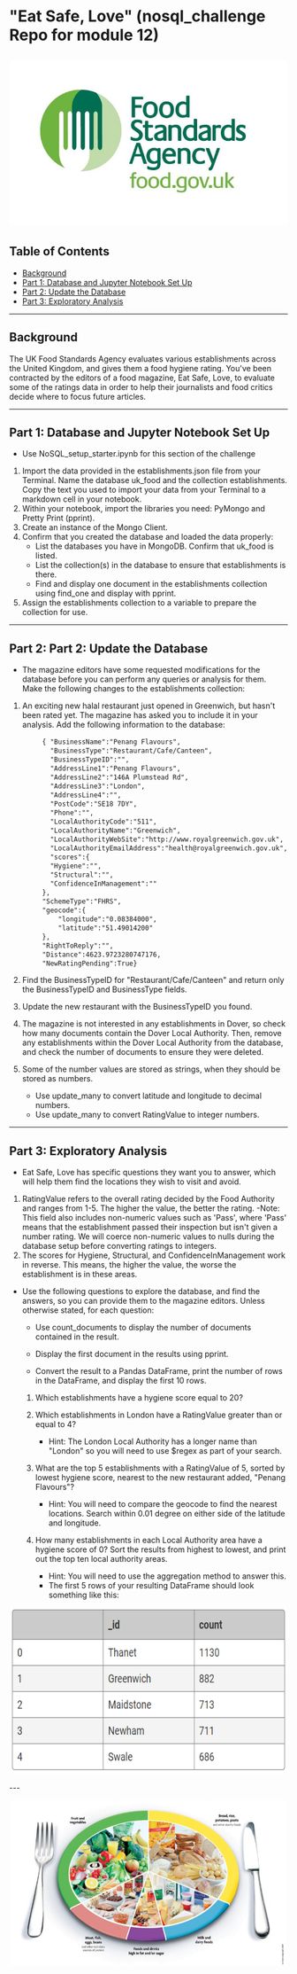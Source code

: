 
# "Eat Safe, Love" (nosql_challenge Repo for module 12)
![mar season diagram](images/food_standard_ag.png)
---
## Table of Contents
- [Background](#background)
- [Part 1: Database and Jupyter Notebook Set Up](#"part_1")
- [Part 2: Update the Database](#update-the-Database)
- [Part 3: Exploratory Analysis](#exploratory-Analysis)

---
## Background <a name="background"></a>

The UK Food Standards Agency evaluates various establishments across the United Kingdom, and gives them a food hygiene rating. 
You've been contracted by the editors of a food magazine, Eat Safe, Love, to evaluate some of the ratings data in order to help 
their journalists and food critics decide where to focus future articles.

---
## Part 1: Database and Jupyter Notebook Set Up <a id ="part_1"></a>

-  Use NoSQL_setup_starter.ipynb for this section of the challenge
  1. Import the data provided in the establishments.json file from your Terminal. Name the database uk_food and the collection establishments. 
     Copy the text you used to import your data from your Terminal to a markdown cell in your notebook.
  2. Within your notebook, import the libraries you need: PyMongo and Pretty Print (pprint).
  3. Create an instance of the Mongo Client.
  4. Confirm that you created the database and loaded the data properly:
      -  List the databases you have in MongoDB. Confirm that uk_food is listed.              
      -  List the collection(s) in the database to ensure that establishments is there.
      -  Find and display one document in the establishments collection using find_one and display with pprint.
  5.  Assign the establishments collection to a variable to prepare the collection for use.
---
## Part 2: Part 2: Update the Database <a name="update-the-Database"></a>

-  The magazine editors have some requested modifications for the database before you can perform any queries or analysis for them. Make the
   following changes to the establishments collection:
1. An exciting new halal restaurant just opened in Greenwich, but hasn't been rated yet. The magazine has asked you to include it in your analysis. 
   Add the following information to the database:
   
            { "BusinessName":"Penang Flavours",
              "BusinessType":"Restaurant/Cafe/Canteen",
              "BusinessTypeID":"",
              "AddressLine1":"Penang Flavours",
              "AddressLine2":"146A Plumstead Rd",
              "AddressLine3":"London",
              "AddressLine4":"",
              "PostCode":"SE18 7DY",
              "Phone":"",
              "LocalAuthorityCode":"511",
              "LocalAuthorityName":"Greenwich",
              "LocalAuthorityWebSite":"http://www.royalgreenwich.gov.uk",
              "LocalAuthorityEmailAddress":"health@royalgreenwich.gov.uk",
              "scores":{
              "Hygiene":"",
              "Structural":"",
              "ConfidenceInManagement":""
            },
            "SchemeType":"FHRS",
            "geocode":{
                "longitude":"0.08384000",
                "latitude":"51.49014200"
            },
            "RightToReply":"",
            "Distance":4623.9723280747176,
            "NewRatingPending":True}

2. Find the BusinessTypeID for "Restaurant/Cafe/Canteen" and return only the BusinessTypeID and BusinessType fields.
3. Update the new restaurant with the BusinessTypeID you found.
4. The magazine is not interested in any establishments in Dover, so check how many documents contain the Dover Local Authority. 
   Then, remove any establishments within the Dover Local Authority from the database, and check the number of documents to ensure they were deleted.
5. Some of the number values are stored as strings, when they should be stored as numbers.
      -  Use update_many to convert latitude and longitude to decimal numbers.
      -  Use update_many to convert RatingValue to integer numbers.

---
## Part 3: Exploratory Analysis <a name="exploratory-Analysis"></a>

- Eat Safe, Love has specific questions they want you to answer, which will help them find the locations they wish to visit and avoid.

1. RatingValue refers to the overall rating decided by the Food Authority and ranges from 1-5. The higher the value, the better the rating.
    -Note: This field also includes non-numeric values such as 'Pass', where 'Pass' means that the establishment passed their inspection but
     isn't given a number rating. We will coerce non-numeric values to nulls during the database setup before converting ratings to integers.
2. The scores for Hygiene, Structural, and ConfidenceInManagement work in reverse. This means, the higher the value, the worse the establishment
    is in these areas.
    
- Use the following questions to explore the database, and find the answers, so you can provide them to the magazine editors.
  Unless otherwise stated, for each question:

    - Use count_documents to display the number of documents contained in the result.

    - Display the first document in the results using pprint.

    - Convert the result to a Pandas DataFrame, print the number of rows in the DataFrame, and display the first 10 rows.

    1. Which establishments have a hygiene score equal to 20?

    2. Which establishments in London have a RatingValue greater than or equal to 4?

        - Hint: The London Local Authority has a longer name than "London" so you will need to use $regex as part of your search.

    3. What are the top 5 establishments with a RatingValue of 5, sorted by lowest hygiene score, nearest to the new restaurant added, "Penang Flavours"?

        - Hint: You will need to compare the geocode to find the nearest locations. Search within 0.01 degree on either side of the latitude and longitude.

    4. How many establishments in each Local Authority area have a hygiene score of 0? Sort the results from highest to lowest, and print out the top ten local           authority areas.

        - Hint: You will need to use the aggregation method to answer this.
        - The first 5 rows of your resulting DataFrame should look something like this:

<p align="center">
<img src="images/dataframe_ex.png" alt="example dataframe" width="500" height="300">
</p>
---
<p align="center">
<img src="images/food_pie_pic.jpg" alt="food pie chart" width="500" height="300">
</p>

